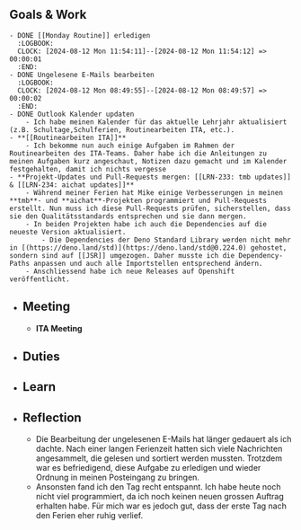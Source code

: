 ## Goals & Work
	- DONE [[Monday Routine]] erledigen
	  :LOGBOOK:
	  CLOCK: [2024-08-12 Mon 11:54:11]--[2024-08-12 Mon 11:54:12] =>  00:00:01
	  :END:
	- DONE Ungelesene E-Mails bearbeiten
	  :LOGBOOK:
	  CLOCK: [2024-08-12 Mon 08:49:55]--[2024-08-12 Mon 08:49:57] =>  00:00:02
	  :END:
	- DONE Outlook Kalender updaten
		- Ich habe meinen Kalender für das aktuelle Lehrjahr aktualisiert (z.B. Schultage,Schulferien, Routinearbeiten ITA, etc.).
	- **[[Routinearbeiten ITA]]**
		- Ich bekomme nun auch einige Aufgaben im Rahmen der Routinearbeiten des ITA-Teams. Daher habe ich die Anleitungen zu meinen Aufgaben kurz angeschaut, Notizen dazu gemacht und im Kalender festgehalten, damit ich nichts vergesse
	- **Projekt-Updates und Pull-Requests mergen: [[LRN-233: tmb updates]] & [[LRN-234: aichat updates]]**
		- Während meiner Ferien hat Mike einige Verbesserungen in meinen **tmb**- und **aichat**-Projekten programmiert und Pull-Requests erstellt. Nun muss ich diese Pull-Requests prüfen, sicherstellen, dass sie den Qualitätsstandards entsprechen und sie dann mergen.
		- In beiden Projekten habe ich auch die Dependencies auf die neueste Version aktualisiert.
			- Die Dependencies der Deno Standard Library werden nicht mehr in [(https://deno.land/std)](https://deno.land/std@0.224.0) gehostet, sondern sind auf [[JSR]] umgezogen. Daher musste ich die Dependency-Paths anpassen und auch alle Importstellen entsprechend ändern.
		- Anschliessend habe ich neue Releases auf Openshift veröffentlicht.
- ## Meeting
	- **ITA Meeting**
- ## Duties
- ## Learn
- ## Reflection
	- Die Bearbeitung der ungelesenen E-Mails hat länger gedauert als ich dachte. Nach einer langen Ferienzeit hatten sich viele Nachrichten angesammelt, die gelesen und sortiert werden mussten. Trotzdem war es befriedigend, diese Aufgabe zu erledigen und wieder Ordnung in meinen 
	  Posteingang zu bringen.
	- Ansonsten fand ich den Tag recht entspannt. Ich habe heute noch nicht viel programmiert, da ich noch keinen neuen grossen Auftrag erhalten habe. Für mich war es jedoch gut, dass der erste Tag nach den Ferien eher ruhig verlief.